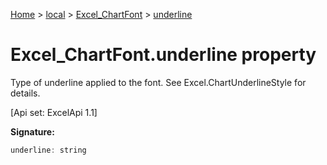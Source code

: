 [Home](./index) &gt; [local](local.md) &gt; [Excel\_ChartFont](local.excel_chartfont.md) &gt; [underline](local.excel_chartfont.underline.md)

# Excel\_ChartFont.underline property

Type of underline applied to the font. See Excel.ChartUnderlineStyle for details. 

 \[Api set: ExcelApi 1.1\]

**Signature:**
```javascript
underline: string
```
